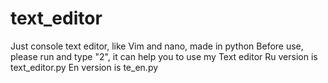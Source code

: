 # text_editor
Just console text editor, like Vim and nano, made in python
Before use, please run and type "2", it can help you to use my Text editor
 Ru version is text_editor.py
 En version is te_en.py
